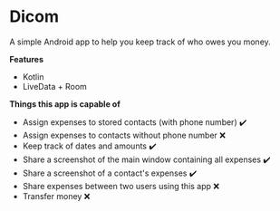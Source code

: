 # Dicom
A simple Android app to help you keep track of who owes you money.

**Features**
- Kotlin
- LiveData + Room

**Things this app is capable of**
- Assign expenses to stored contacts (with phone number) :heavy_check_mark:
- Assign expenses to contacts without phone number :x:
- Keep track of dates and amounts :heavy_check_mark:
- Share a screenshot of the main window containing all expenses :heavy_check_mark:
- Share a screenshot of a contact's expenses :heavy_check_mark:
- Share expenses between two users using this app :x:
- Transfer money :x:
